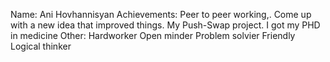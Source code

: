 Name: Ani Hovhannisyan
Achievements:
 Peer to peer working,.
 Come up with a new idea that improved things.
 My Push-Swap project.
 I got my PHD in medicine
Other:
 Hardworker
 Open minder
 Problem solvier
 Friendly
 Logical thinker